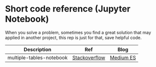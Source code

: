 # Short code reference (Jupyter Notebook)

When you solve a problem, sometimes you find a great solution that may applied in another project, this rep is just for that, save helpful code.

| Description | Ref | Blog |
| ----------- | --- | ---- |
| multiple-tables-notebook | [Stackoverflow](https://stackoverflow.com/questions/38783027/jupyter-notebook-display-two-pandas-tables-side-by-side) | [Medium ES](https://medium.com/@kevin4moe/mostrar-dos-tablas-una-a-lado-de-la-otra-58bf975eb4b0) |
